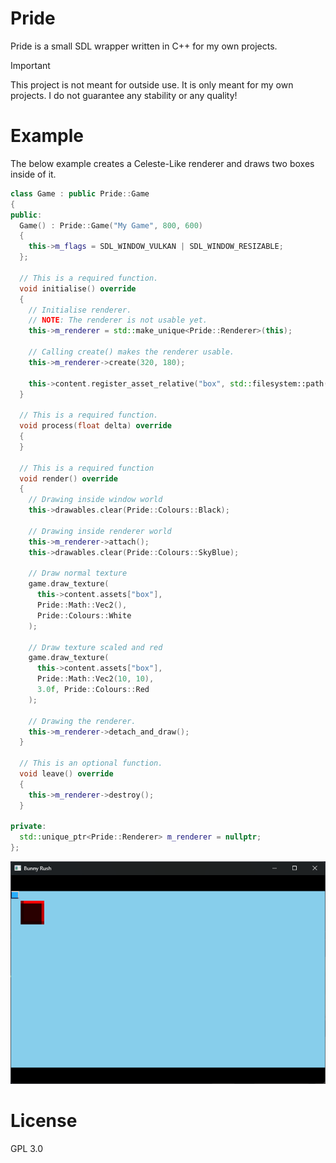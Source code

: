 # Pride
Pride is a small SDL wrapper written in C++ for my own projects.

> [!IMPORTANT]
> This project is not meant for outside use.
> It is only meant for my own projects.
> I do not guarantee any stability or any quality!

# Example
The below example creates a Celeste-Like renderer and draws two boxes inside of it.

```cpp
class Game : public Pride::Game
{
public:
  Game() : Pride::Game("My Game", 800, 600)
  {
    this->m_flags = SDL_WINDOW_VULKAN | SDL_WINDOW_RESIZABLE;
  };

  // This is a required function.
  void initialise() override
  {
    // Initialise renderer.
    // NOTE: The renderer is not usable yet.
    this->m_renderer = std::make_unique<Pride::Renderer>(this);

    // Calling create() makes the renderer usable.
    this->m_renderer->create(320, 180);

    this->content.register_asset_relative("box", std::filesystem::path("Content/box.png"))
  }

  // This is a required function.
  void process(float delta) override
  {
  }

  // This is a required function
  void render() override
  {
    // Drawing inside window world
    this->drawables.clear(Pride::Colours::Black);

    // Drawing inside renderer world
    this->m_renderer->attach();
    this->drawables.clear(Pride::Colours::SkyBlue);

    // Draw normal texture
    game.draw_texture(
      this->content.assets["box"],
      Pride::Math::Vec2(),
      Pride::Colours::White
    );

    // Draw texture scaled and red
    game.draw_texture(
      this->content.assets["box"],
      Pride::Math::Vec2(10, 10),
      3.0f, Pride::Colours::Red
    );

    // Drawing the renderer.
    this->m_renderer->detach_and_draw();
  }

  // This is an optional function.
  void leave() override
  {
    this->m_renderer->destroy();
  }

private:
  std::unique_ptr<Pride::Renderer> m_renderer = nullptr;
};

```

![showcase](./Github/showcase.png)

# License
GPL 3.0
